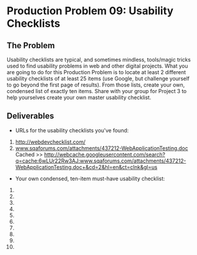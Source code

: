 # Production Problem 09: Usability Checklists

## The Problem

Usability checklists are typical, and sometimes mindless, tools/magic tricks used to find usability problems in web and other digital projects. What you are going to do for this Production Problem is to locate at least 2 different usability checklists of at least 25 items (use Google, but challenge yourself to go beyond the first page of results). From those lists, create your own, condensed list of exactly ten items. Share with your group for Project 3 to help yourselves create your own master usability checklist.

## Deliverables

* URLs for the usability checklists you've found:

1. http://webdevchecklist.com/
2. www.sqaforums.com/attachments/437212-WebApplicationTesting.doc
   Cached >> http://webcache.googleusercontent.com/search?q=cache:6wLUr22Rw3AJ:www.sqaforums.com/attachments/437212-WebApplicationTesting.doc+&cd=2&hl=en&ct=clnk&gl=us

* Your own condensed, ten-item must-have usability checklist:

1.
2.
3.
4.
5.
6.
7.
8.
9.
10.
